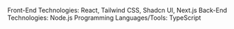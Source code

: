 Front-End Technologies: React, Tailwind CSS, Shadcn UI, Next.js
Back-End Technologies: Node.js
Programming Languages/Tools: TypeScript